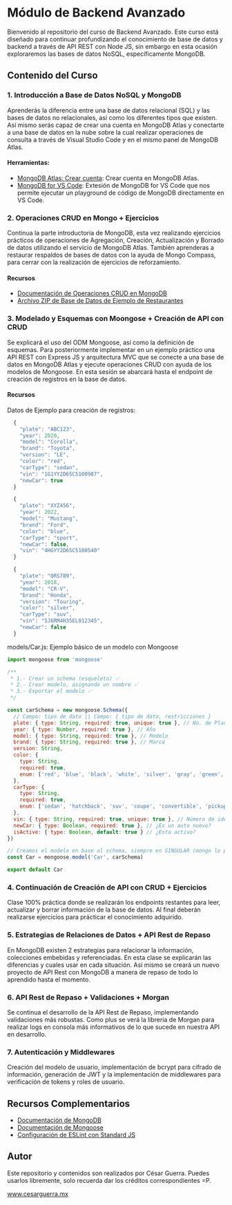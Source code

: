 # Módulo de Backend Avanzado
Bienvenido al repositorio del curso de Backend Avanzado. Este curso está diseñado para continuar profundizando el conocimiento de base de datos y backend a través de API REST con Node JS, sin embargo en esta ocasión exploraremos las bases de datos NoSQL, específicamente MongoDB.

## Contenido del Curso
### 1. Introducción a Base de Datos NoSQL y MongoDB
Aprenderás la diferencia entre una base de datos relacional (SQL) y las bases de datos no relacionales, así como los diferentes tipos que existen. Así mismo serás capaz de crear una cuenta en MongoDB Atlas y conectarte a una base de datos en la nube sobre la cual realizar operaciones de consulta a través de Visual Studio Code y en el mismo panel de MongoDB Atlas.

#### Herramientas:
- [MongoDB Atlas: Crear cuenta](https://www.mongodb.com/es/cloud/atlas/register/): Crear cuenta en MongoDB Atlas.
- [MongoDB for VS Code](https://www.mongodb.com/products/tools/vs-code/): Extesión de MongoDB for VS Code que nos permite ejecutar un playground de código de MongoDB directamente en VS Code.

### 2. Operaciones CRUD en Mongo + Ejercicios
Continua la parte introductoria de MongoDB, esta vez realizando ejercicios prácticos de operaciones de Agregación, Creación, Actualización y Borrado de datos utilizando el servicio de MongoDB Atlas. También aprenderas a restaurar respaldos de bases de datos con la ayuda de Mongo Compass, para cerrar con la realización de ejercicios de reforzamiento.

#### Recursos
- [Documentación de Operaciones CRUD en MongoDB](https://www.mongodb.com/docs/manual/crud/)
- [Archivo ZIP de Base de Datos de Ejemplo de Restaurantes](https://www.w3resource.com/mongodb-exercises/restaurants.zip)

### 3. Modelado y Esquemas con Moongose + Creación de API con CRUD
Se explicará el uso del ODM Mongoose, así como la definición de esquemas. Para posteriormente implementar en un ejemplo práctico una API REST con Express JS y arquitectura MVC que se conecte a una base de datos en MongoDB Atlas y ejecute operaciones CRUD con ayuda de los modelos de Mongoose. En esta sesión se abarcará hasta el endpoint de creación de registros en la base de datos.

#### Recursos

Datos de Ejemplo para creación de registros:
```js
  {
    "plate": "ABC123",
    "year": 2020,
    "model": "Corolla",
    "brand": "Toyota",
    "version": "LE",
    "color": "red",
    "carType": "sedan",
    "vin": "1G1YY2D65C5100987",
    "newCar": true
  }

  {
    "plate": "XYZ456",
    "year": 2022,
    "model": "Mustang",
    "brand": "Ford",
    "color": "blue",
    "carType": "sport",
    "newCar": false,
    "vin": "4HGYY2D65C5100540"
  }

  {
    "plate": "QRS789",
    "year": 2018,
    "model": "CR-V",
    "brand": "Honda",
    "version": "Touring",
    "color": "silver",
    "carType": "suv",
    "vin": "5J6RM4H35EL012345",
    "newCar": false
  }
```
models/Car.js: Ejemplo básico de un modelo con Mongoose
```js
import mongoose from 'mongoose'

/**
 * 1.- Crear un schema (esqueleto) ✅
 * 2.- Crear modelo, asignando un nombre ✅
 * 3.- Exportar el modelo ✅
 */

const carSchema = new mongoose.Schema({
  // Campo: tipo de dato || Campo: { tipo de dato, restricciones }
  plate: { type: String, required: true, unique: true }, // No. de Placa
  year: { type: Number, required: true }, // Año
  model: { type: String, required: true }, // Modelo
  brand: { type: String, required: true }, // Marca
  version: String,
  color: {
    type: String,
    required: true,
    enum: ['red', 'blue', 'black', 'white', 'silver', 'gray', 'green', 'yellow', 'orange', 'brown', 'purple', 'pink', 'gold']
  },
  carType: {
    type: String,
    required: true,
    enum: ['sedan', 'hatchback', 'suv', 'coupe', 'convertible', 'pickup', 'van', 'minivan', 'sport', 'luxury', 'crossover', 'hybrid', 'electric', 'wagon', 'classic', 'compact']
  },
  vin: { type: String, required: true, unique: true }, // Número de identificación del vehículo
  newCar: { type: Boolean, required: true }, // ¿Es un auto nuevo?
  isActive: { type: Boolean, default: true } // ¿Esta activo?
})

// Creamos el modelo en base al schema, siempre en SINGULAR (mongo lo pluraliza en la DB)
const Car = mongoose.model('Car', carSchema)

export default Car
```


### 4. Continuación de Creación de API con CRUD + Ejercicios
Clase 100% práctica donde se realizarán los endpoints restantes para leer, actualizar y borrar información de la base de datos. Al final deberán realizarse ejercicios para prácticar el conocimiento adquirido.

### 5. Estrategias de Relaciones de Datos + API Rest de Repaso
En MongoDB existen 2 estrategias para relacionar la información, colecciones embebidas y referenciadas. En esta clase se explicarán las diferencias y cuales usar en cada situación. Así mismo se creará un nuevo proyecto de API Rest con MongoDB a manera de repaso de todo lo aprendido hasta el momento.

### 6. API Rest de Repaso + Validaciones + Morgan
Se continua el desarrollo de la API Rest de Repaso, implementando validaciones más robustas. Como plus se verá la libreria de Morgan para realizar logs en consola más informativos de lo que sucede en nuestra API en desarrollo.

### 7. Autenticación y Middlewares
Creación del modelo de usuario, implementación de bcrypt para cifrado de información, generación de JWT y la implementación de middlewares para verificación de tokens y roles de usuario. 

## Recursos Complementarios
- [Documentación de MongoDB](https://www.mongodb.com/docs/)
- [Documentación de Mongoose](https://mongoosejs.com/docs/index.html)
- [Configuración de ESLint con Standard JS](https://www.cesarguerra.mx/configuracion-rapida-de-eslint-con-standard-js-para-proyectos-de-javascript-y-de-react-con-vite-js/)

## Autor
Este repositorio y contenidos son realizados por César Guerra. 
Puedes usarlos libremente, solo recuerda dar los créditos correspondientes =P.

www.cesarguerra.mx
